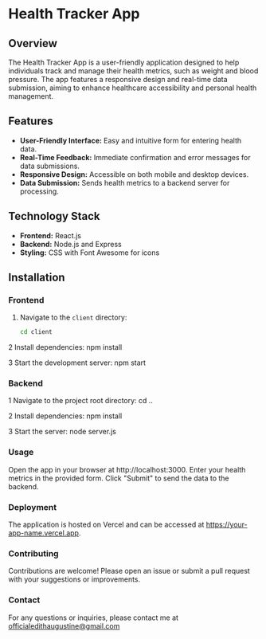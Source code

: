 # Health Tracker App

## Overview

The Health Tracker App is a user-friendly application designed to help individuals track and manage their health metrics, such as weight and blood pressure. The app features a responsive design and real-time data submission, aiming to enhance healthcare accessibility and personal health management.

## Features

- **User-Friendly Interface:** Easy and intuitive form for entering health data.
- **Real-Time Feedback:** Immediate confirmation and error messages for data submissions.
- **Responsive Design:** Accessible on both mobile and desktop devices.
- **Data Submission:** Sends health metrics to a backend server for processing.

## Technology Stack

- **Frontend:** React.js
- **Backend:** Node.js and Express
- **Styling:** CSS with Font Awesome for icons

## Installation

### Frontend

1. Navigate to the `client` directory:
   ```bash
   cd client

2 Install dependencies:
   npm install

3 Start the development server:
   npm start

### Backend

1 Navigate to the project root directory:
   cd ..

2 Install dependencies:
   npm install

3 Start the server:
   node server.js

### Usage

Open the app in your browser at http://localhost:3000.
Enter your health metrics in the provided form.
Click "Submit" to send the data to the backend.
   
  ### Deployment
The application is hosted on Vercel and can be accessed at https://your-app-name.vercel.app.

### Contributing
Contributions are welcome! Please open an issue or submit a pull request with your suggestions or improvements.

### Contact
For any questions or inquiries, please contact me at officialedithaugustine@gmail.com
